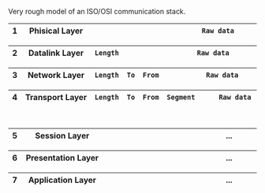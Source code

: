 Very rough model of an ISO/OSI communication stack.

1  | <div style="width:125px"> Phisical Layer </div>|<div style="width:500px"> `Raw data`</div>
-- | -------------- | ----------

2  | <div style="width:125px"> Datalink Layer </div> | `Length` | <div style="width:350px"> `Raw data`</div> | `CRC`
-- | -------------- | -------- | ---------- | -----

3  |  <div style="width:125px"> Network Layer </div>| `Length` | `To` | `From` | <div style="width:225px"> `Raw data`</div> | `CRC`
-- | ------------- | -------- | ---- | ------ | ---------- | -----

4  | <div style="width:125px">Transport Layer </div>| `Length` | `To` | `From` | `Segment` | <div style="width:130px"> `Raw data`</div> | `CRC`
-- | --------------- | -------- | ---- | ------ | --------- | ---------- | -----

<br/>

5  | <div style="width:150px">Session Layer </div>| <div style="width:495px"> ... </div> | 
-- | -------------------------------------------- | ---------------------------------- 

6  | <div style="width:150px">Presentation Layer </div>| <div style="width:495px"> ... </div> | 
-- | -------------------------------------------- | ---------------------------------------

7  | <div style="width:150px">Application Layer </div>| <div style="width:495px"> ... </div> | 
-- | -------------------------------------------- | -------------------------------------- 
